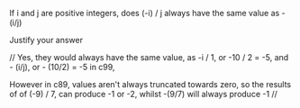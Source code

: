If i and j are positive integers, does (-i) / j always have the same value as - (i/j)

Justify your answer

//
Yes, they would always have the same value, as -i / 1, or -10 / 2 = -5,
and - (i/j), or - (10/2) = -5 in c99,

However in c89, values aren't always truncated towards zero, so the results of 
of (-9) / 7, can produce -1 or -2, whilst -(9/7) will always produce -1
//